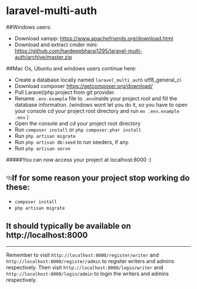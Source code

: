 # laravel-multi-auth

<article><p>##Windows users:</p>
<ul>
<li>Download xampp: <a href="https://www.apachefriends.org/download.html" target="_blank" rel="nofollow">https://www.apachefriends.org/download.html</a></li>
<li>Download and extract cmder mini: <a href="https://github.com/hardeepbharaj1295/laravel-multi-auth/archive/master.zip" target="_blank">https://github.com/hardeepbharaj1295/laravel-multi-auth/archive/master.zip</a></li>
</ul>
<p>##Mac Os, Ubuntu and windows users continue here:</p>
<ul>
<li>Create a database locally named <code>laravel_multi_auth</code> utf8_general_ci</li>
<li>Download composer <a href="https://getcomposer.org/download/" target="_blank" rel="nofollow">https://getcomposer.org/download/</a></li>
<li>Pull Laravel/php project from git provider.</li>
<li>Rename <code>.env.example</code> file to <code>.env</code>inside your project root and fill the database information.
(windows wont let you do it, so you have to open your console cd your project root directory and run <code>mv .env.example .env</code> )</li>
<li>Open the console and cd your project root directory</li>
<li>Run <code>composer install</code> or <code>php composer.phar install</code></li>
<li>Run <code>php artisan migrate</code></li>
<li>Run <code>php artisan db:seed</code> to run seeders, if any.</li>
<li>Run <code>php artisan serve</code></li>
</ul>

<p>#####You can now access your project at localhost:8000 :)</p>
<h2><a id="user-content-if-for-some-reason-your-project-stop-working-do-these" class="anchor" aria-hidden="true" href="#if-for-some-reason-your-project-stop-working-do-these"><svg class="octicon octicon-link" viewBox="0 0 16 16" version="1.1" width="16" height="16" aria-hidden="true"><path fill-rule="evenodd" d="M4 9h1v1H4c-1.5 0-3-1.69-3-3.5S2.55 3 4 3h4c1.45 0 3 1.69 3 3.5 0 1.41-.91 2.72-2 3.25V8.59c.58-.45 1-1.27 1-2.09C10 5.22 8.98 4 8 4H4c-.98 0-2 1.22-2 2.5S3 9 4 9zm9-3h-1v1h1c1 0 2 1.22 2 2.5S13.98 12 13 12H9c-.98 0-2-1.22-2-2.5 0-.83.42-1.64 1-2.09V6.25c-1.09.53-2 1.84-2 3.25C6 11.31 7.55 13 9 13h4c1.45 0 3-1.69 3-3.5S14.5 6 13 6z"></path></svg></a>If for some reason your project stop working do these:</h2>
<ul>
<li><code>composer install</code></li>
<li><code>php artisan migrate</code></li>
</ul>
<h2>It should typically be available on http://localhost:8000</h2>
<hr>
<p>Remember to visit <code>http://localhost:8000/register/writer</code> and <code>http://localhost:8000/register/admin</code> to register writers and admins respectively. Then visit  <code>http://localhost:8000/login/writer</code> and <code>http://localhost:8000/login/admin</code> to login the writers and admins respectively.</p>
</article>

